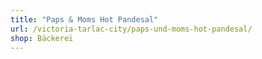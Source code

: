 ```yaml
---
title: "Paps & Moms Hot Pandesal"
url: /victoria-tarlac-city/paps-und-moms-hot-pandesal/
shop: Bäckerei
---
```

